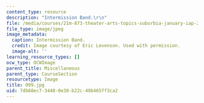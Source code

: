 ```yaml
---
content_type: resource
description: "Intermission Band.\r\n"
file: /media/courses/21m-873-theater-arts-topics-suburbia-january-iap-2008/7db68ec734480e30b22c49b465ff3ca2_099.jpg
file_type: image/jpeg
image_metadata:
  caption: Intermission Band.
  credit: Image courtesy of Eric Levenson. Used with permission.
  image-alt: ''
learning_resource_types: []
ocw_type: OCWImage
parent_title: Miscellaneous
parent_type: CourseSection
resourcetype: Image
title: 099.jpg
uid: 7db68ec7-3448-0e30-b22c-49b465ff3ca2
---
```

